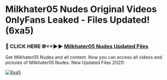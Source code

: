 # Milkhater05 Nudes Original Videos 0nlyFans Leaked - Files Updated! (6xa5)

<h3>🔴 CLICK HERE 🌐==►► <a href="https://tinyurl.com/yrmya6cz" rel="nofollow">Milkhater05 Nudes Updated Files</a></h3>

Get Milkhater05 Nudes and all content. Now you can access all videos and pictures of Milkhater05 Nudes. New Updated Files 2025!

[![6xa5](https://i.imgur.com/FMdXYCs.gif)](https://tinyurl.com/yrmya6cz)
